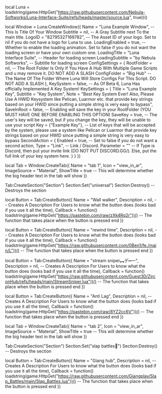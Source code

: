 local Luna = loadstring(game:HttpGet("https://raw.githubusercontent.com/Nebula-Softworks/Luna-Interface-Suite/refs/heads/master/source.lua", true))()

local Window = Luna:CreateWindow({
	Name = "Luna Example Window", -- This Is Title Of Your Window
	Subtitle = nil, -- A Gray Subtitle next To the main title.
	LogoID = "82795327169782", -- The Asset ID of your logo. Set to nil if you do not have a logo for Luna to use.
	LoadingEnabled = true, -- Whether to enable the loading animation. Set to false if you do not want the loading screen or have your own custom one.
	LoadingTitle = "Luna Interface Suite", -- Header for loading screen
	LoadingSubtitle = "by Nebula Softworks", -- Subtitle for loading screen
	ConfigSettings = {
		RootFolder = nil, -- The Root Folder Is Only If You Have A Hub With Multiple Game Scripts and u may remove it. DO NOT ADD A SLASH
		ConfigFolder = "Big Hub" -- The Name Of The Folder Where Luna Will Store Configs For This Script. DO NOT ADD A SLASH
	},
	KeySystem = false, -- As Of Beta 6, Luna Has officially Implemented A Key System!
	KeySettings = {
		Title = "Luna Example Key",
		Subtitle = "Key System",
		Note = "Best Key System Ever! Also, Please Use A HWID Keysystem like Pelican, Luarmor etc. that provide key strings based on your HWID since putting a simple string is very easy to bypass",
		SaveInRoot = false, -- Enabling will save the key in your RootFolder (YOU MUST HAVE ONE BEFORE ENABLING THIS OPTION)
		SaveKey = true, -- The user's key will be saved, but if you change the key, they will be unable to use your script
		Key = {"Example Key"}, -- List of keys that will be accepted by the system, please use a system like Pelican or Luarmor that provide key strings based on your HWID since putting a simple string is very easy to bypass
		SecondAction = {
			Enabled = true, -- Set to false if you do not want a second action,
			Type = "Link", -- Link / Discord.
			Parameter = "" -- If Type is Discord, then put your invite link (DO NOT PUT DISCORD.GG/). Else, put the full link of your key system here.
		}
	}
})

local Tab = Window:CreateTab({
	Name = "tab 1",
	Icon = "view_in_ar",
	ImageSource = "Material",
	ShowTitle = true -- This will determine whether the big header text in the tab will show
})

Tab:CreateSection("Section")
Section:Set("universal")
Section:Destroy() -- Destroys the section

local Button = Tab:CreateButton({
	Name = "Wall walker",
	Description = nil, -- Creates A Description For Users to know what the button does (looks bad if you use it all the time),
    	Callback = function()
	 loadstring(game:HttpGet("https://pastebin.com/raw/zXk4Rq2r"))()
         -- The function that takes place when the button is pressed
    	end
})

local Button = Tab:CreateButton({
	Name = "rewind time",
	Description = nil, -- Creates A Description For Users to know what the button does (looks bad if you use it all the time),
    	Callback = function()	 loadstring(game:HttpGet("https://raw.githubusercontent.com/0Ben1/fe./main/L"))() 
         -- The function that takes place when the button is pressed
    	end
})

local Button = Tab:CreateButton({
	Name = "stream sniper︻デ═一",
	Description = nil, -- Creates A Description For Users to know what the button does (looks bad if you use it all the time),
    	Callback = function()
loadstring(game:HttpGet("https://raw.githubusercontent.com/Guest3D/ZirconHub/refs/heads/main/StreamSniper.lua"))() 
         -- The function that takes place when the button is pressed
    	end
})

local Button = Tab:CreateButton({
	Name = "Anti Lag",
	Description = nil, -- Creates A Description For Users to know what the button does (looks bad if you use it all the time),
    	Callback = function()
	 loadstring(game:HttpGet("https://pastebin.com/raw/8YZ2cc6V"))()
         -- The function that takes place when the button is pressed
    	end
})

local Tab = Window:CreateTab({
	Name = "tab 2",
	Icon = "view_in_ar",
	ImageSource = "Material",
	ShowTitle = true -- This will determine whether the big header text in the tab will show
})

Tab:CreateSection("Section")
Section:Set("slap battles👋")
Section:Destroy() -- Destroys the section

local Button = Tab:CreateButton({
	Name = "Giang hub",
	Description = nil, -- Creates A Description For Users to know what the button does (looks bad if you use it all the time),
    	Callback = function()	 loadstring(game:HttpGet("https://raw.githubusercontent.com/Giangplay/Slap_Battles/main/Slap_Battles.lua"))()
         -- The function that takes place when the button is pressed
    	end
})

